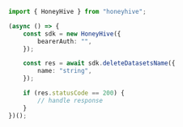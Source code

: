 <!-- Start SDK Example Usage -->


```typescript
import { HoneyHive } from "honeyhive";

(async () => {
    const sdk = new HoneyHive({
        bearerAuth: "",
    });

    const res = await sdk.deleteDatasetsName({
        name: "string",
    });

    if (res.statusCode == 200) {
        // handle response
    }
})();

```
<!-- End SDK Example Usage -->
